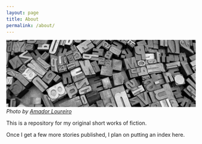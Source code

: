 ```yaml
---
layout: page
title: About
permalink: /about/
---
```

![img](/assets/about-header.jpg "Photo of block print letters")
_Photo by [Amador Loureiro](https://unsplash.com/@amadorloureiroblanco)_

This is a repository for my original short works of fiction.

Once I get a few more stories published, I plan on putting an index here.